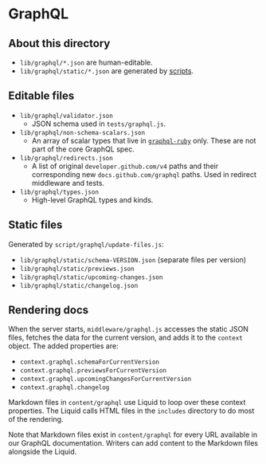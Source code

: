 # GraphQL

## About this directory

* `lib/graphql/*.json` are human-editable.
* `lib/graphql/static/*.json` are generated by [scripts](../script/graphql/README.md).

## Editable files

* `lib/graphql/validator.json`
  - JSON schema used in `tests/graphql.js`.
* `lib/graphql/non-schema-scalars.json`
  - An array of scalar types that live in [`graphql-ruby`](https://github.com/rmosolgo/graphql-ruby/tree/356d9d369e444423bf06cab3dc767ec75fbc6745/lib/graphql/types) only. These are
  not part of the core GraphQL spec.
* `lib/graphql/redirects.json`
  - A list of original `developer.github.com/v4` paths and their corresponding new `docs.github.com/graphql` paths. Used in redirect middleware and tests.
* `lib/graphql/types.json`
  - High-level GraphQL types and kinds.

## Static files

Generated by `script/graphql/update-files.js`:

* `lib/graphql/static/schema-VERSION.json` (separate files per version)
* `lib/graphql/static/previews.json`
* `lib/graphql/static/upcoming-changes.json`
* `lib/graphql/static/changelog.json`

## Rendering docs

When the server starts, `middleware/graphql.js` accesses the static JSON files, fetches the data for the current version, and adds it to the `context` object. The added properties are:

* `context.graphql.schemaForCurrentVersion`
* `context.graphql.previewsForCurrentVersion`
* `context.graphql.upcomingChangesForCurrentVersion`
* `context.graphql.changelog`

Markdown files in `content/graphql` use Liquid to loop over these context properties. The Liquid calls HTML files in the `includes` directory to do most of the rendering.

Note that Markdown files exist in `content/graphql` for every URL available in our GraphQL
documentation. Writers can add content to the Markdown files alongside the Liquid.
